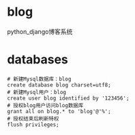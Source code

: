 # blog
python_django博客系统


# databases
```mysql
# 新建Mysql数据库：blog
create database blog charset=utf8;
# 新建Mysql用户：blog
create user blog identified by '123456';
# 授权blog用户访问blog数据库
grant all on blog.* to 'blog'@'%';
# 授权结束后刷新特权
flush privileges;
```
